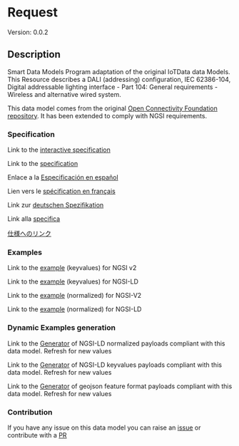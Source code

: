 # Request
Version: 0.0.2

## Description 

Smart Data Models Program adaptation of the original IoTData data Models. This Resource describes a DALI (addressing) configuration,  IEC 62386-104, Digital  addressable lighting interface - Part 104: General requirements - Wireless and alternative wired system. 

This data model comes from the original [Open Connectivity Foundation repository](https://github.com/openconnectivityfoundation/IoTDataModels). It has been extended to comply with NGSI requirements.
### Specification

Link to the [interactive specification](https://swagger.lab.fiware.org/?url=https://smart-data-models.github.io/dataModel.OCF/Request/swagger.yaml)

Link to the [specification](https://github.com/smart-data-models/dataModel.OCF/blob/master/Request/doc/spec.md)

Enlace a la [Especificación en español](https://github.com/smart-data-models/dataModel.OCF/blob/master/Request/doc/spec_ES.md)

Lien vers le [spécification en français](https://github.com/smart-data-models/dataModel.OCF/blob/master/Request/doc/spec_FR.md)

Link zur [deutschen Spezifikation](https://github.com/smart-data-models/dataModel.OCF/blob/master/Request/doc/spec_DE.md)

Link alla [specifica](https://github.com/smart-data-models/dataModel.OCF/blob/master/Request/doc/spec_IT.md)

[仕様へのリンク](https://github.com/smart-data-models/dataModel.OCF/blob/master/Request/doc/spec_JA.md)
### Examples

Link to the [example](https://smart-data-models.github.io/dataModel.OCF/Request/examples/example.json) (keyvalues) for NGSI v2

Link to the [example](https://smart-data-models.github.io/dataModel.OCF/Request/examples/example.jsonld) (keyvalues) for NGSI-LD

Link to the [example](https://smart-data-models.github.io/dataModel.OCF/Request/examples/example-normalized.json) (normalized) for NGSI-V2

Link to the [example](https://smart-data-models.github.io/dataModel.OCF/Request/examples/example-normalized.jsonld) (normalized) for NGSI-LD
### Dynamic Examples generation

Link to the [Generator](https://smartdatamodels.org/extra/ngsi-ld_generator.php?schemaUrl=https://raw.githubusercontent.com/smart-data-models/dataModel.OCF/master/Request/schema.json&email=info@smartdatamodels.org) of NGSI-LD normalized payloads compliant with this data model. Refresh for new values

Link to the [Generator](https://smartdatamodels.org/extra/ngsi-ld_generator_keyvalues.php?schemaUrl=https://raw.githubusercontent.com/smart-data-models/dataModel.OCF/master/Request/schema.json&email=info@smartdatamodels.org) of NGSI-LD keyvalues payloads compliant with this data model. Refresh for new values

Link to the [Generator](https://smartdatamodels.org/extra/geojson_features_generator.php?schemaUrl=https://raw.githubusercontent.com/smart-data-models/dataModel.OCF/master/Request/schema.json&email=info@smartdatamodels.org) of geojson feature format payloads compliant with this data model. Refresh for new values
### Contribution

 If you have any issue on this data model you can raise an [issue](https://github.com/smart-data-models/dataModel.OCF/issues)  or contribute with a [PR](https://github.com/smart-data-models/dataModel.OCF/pulls)